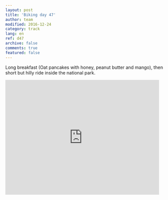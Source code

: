 ```yaml
---   
layout: post 
title: 'Biking day 47'  
author: team 
modified: 2016-12-24
category: track 
lang: en 
ref: d47
archive: false 
comments: true 
featured: false 
--- 
```


 Long breakfast (Oat pancakes with honey, peanut butter and mango), then short but hilly ride inside the national park.                                                                                                                                                                                                                                                                       

<iframe width='480' height='360' src='http://track-kit.net/maps_s3/?v=embed&track=233579.gpx' frameborder='0' allowfullscreen></iframe>